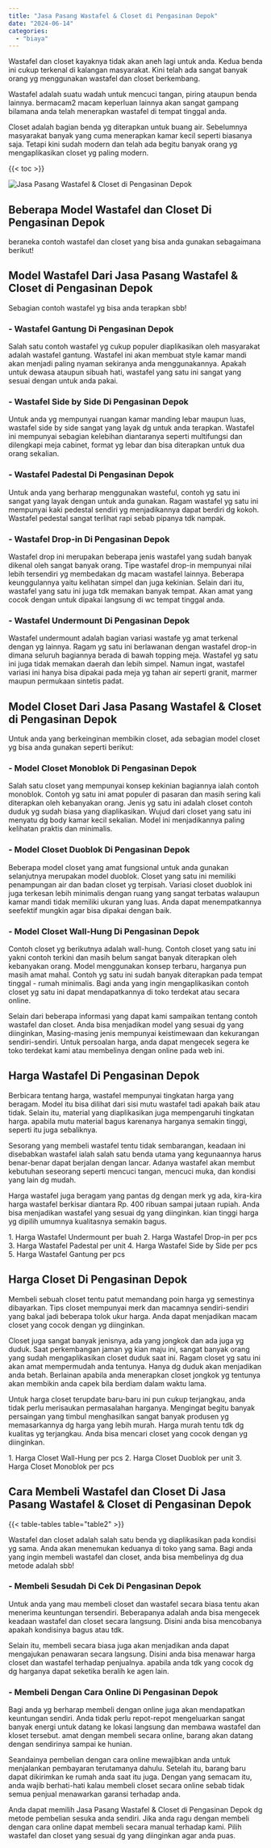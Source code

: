 ```yaml
---
title: "Jasa Pasang Wastafel & Closet di Pengasinan Depok"
date: "2024-06-14"
categories: 
  - "biaya"
---
```


Wastafel dan closet kayaknya tidak akan aneh lagi untuk anda. Kedua benda ini cukup terkenal di kalangan masyarakat. Kini telah ada sangat banyak orang yg menggunakan wastafel dan closet berkembang.

Wastafel adalah suatu wadah untuk mencuci tangan, piring ataupun benda lainnya. bermacam2 macam keperluan lainnya akan sangat gampang bilamana anda telah menerapkan wastafel di tempat tinggal anda.

Closet adalah bagian benda yg diterapkan untuk buang air. Sebelumnya masyarakat banyak yang cuma menerapkan kamar kecil seperti biasanya saja. Tetapi kini sudah modern dan telah ada begitu banyak orang yg mengaplikasikan closet yg paling modern.

{{< toc >}}

![Jasa Pasang Wastafel & Closet di Pengasinan Depok](/images/wastafel-closet-murah20.png)

## Beberapa Model Wastafel dan Closet Di Pengasinan Depok

beraneka contoh wastafel dan closet yang bisa anda gunakan sebagaimana berikut!

## Model Wastafel Dari Jasa Pasang Wastafel & Closet di Pengasinan Depok

Sebagian contoh wastafel yg bisa anda terapkan sbb!

### \- Wastafel Gantung Di Pengasinan Depok

Salah satu contoh wastafel yg cukup populer diaplikasikan oleh masyarakat adalah wastafel gantung. Wastafel ini akan membuat style kamar mandi akan menjadi paling nyaman sekiranya anda menggunakannya. Apakah untuk dewasa ataupun sibuah hati, wastafel yang satu ini sangat yang sesuai dengan untuk anda pakai.

### \- Wastafel Side by Side Di Pengasinan Depok

Untuk anda yg mempunyai ruangan kamar manding lebar maupun luas, wastafel side by side sangat yang layak dg untuk anda terapkan. Wastafel ini mempunyai sebagian kelebihan diantaranya seperti multifungsi dan dilengkapi meja cabinet, format yg lebar dan bisa diterapkan untuk dua orang sekalian.

### \- Wastafel Padestal Di Pengasinan Depok

Untuk anda yang berharap menggunakan wasteful, contoh yg satu ini sangat yang layak dengan untuk anda gunakan. Ragam wastafel yg satu ini mempunyai kaki pedestal sendiri yg menjadikannya dapat berdiri dg kokoh. Wastafel pedestal sangat terlihat rapi sebab pipanya tdk nampak.

### \- Wastafel Drop-in Di Pengasinan Depok

Wastafel drop ini merupakan beberapa jenis wastafel yang sudah banyak dikenal oleh sangat banyak orang. Tipe wastafel drop-in mempunyai nilai lebih tersendiri yg membedakan dg macam wastafel lainnya. Beberapa keunggulannya yaitu kelihatan simpel dan juga kekinian. Selain dari itu, wastafel yang satu ini juga tdk memakan banyak tempat. Akan amat yang cocok dengan untuk dipakai langsung di wc tempat tinggal anda.

### \- Wastafel Undermount Di Pengasinan Depok

Wastafel undermount adalah bagian variasi wastafe yg amat terkenal dengan yg lainnya. Ragam yg satu ini berlawanan dengan wastafel drop-in dimana seluruh bagiannya berada di bawah topping meja. Wastafel yg satu ini juga tidak memakan daerah dan lebih simpel. Namun ingat, wastafel variasi ini hanya bisa dipakai pada meja yg tahan air seperti granit, marmer maupun permukaan sintetis padat.

## Model Closet Dari Jasa Pasang Wastafel & Closet di Pengasinan Depok

Untuk anda yang berkeinginan membikin closet, ada sebagian model closet yg bisa anda gunakan seperti berikut:

### \- Model Closet Monoblok Di Pengasinan Depok

Salah satu closet yang mempunyai konsep kekinian bagiannya ialah contoh monoblok. Contoh yg satu ini amat populer di pasaran dan masih sering kali diterapkan oleh kebanyakan orang. Jenis yg satu ini adalah closet contoh duduk yg sudah biasa yang diaplikasikan. Wujud dari closet yang satu ini menyatu dg body kamar kecil sekalian. Model ini menjadikannya paling kelihatan praktis dan minimalis.

### \- Model Closet Duoblok Di Pengasinan Depok

Beberapa model closet yang amat fungsional untuk anda gunakan selanjutnya merupakan model duoblok. Closet yang satu ini memiliki penampungan air dan badan closet yg terpisah. Variasi closet duoblok ini juga terkesan lebih minimalis dengan ruang yang sangat terbatas walaupun kamar mandi tidak memiliki ukuran yang luas. Anda dapat menempatkannya seefektif mungkin agar bisa dipakai dengan baik.

### \- Model Closet Wall-Hung Di Pengasinan Depok

Contoh closet yg berikutnya adalah wall-hung. Contoh closet yang satu ini yakni contoh terkini dan masih belum sangat banyak diterapkan oleh kebanyakan orang. Model menggunakan konsep terbaru, harganya pun masih amat mahal. Contoh yg satu ini sudah banyak diterapkan pada tempat tinggal - rumah minimalis. Bagi anda yang ingin mengaplikasikan contoh closet yg satu ini dapat mendapatkannya di toko terdekat atau secara online.

Selain dari beberapa informasi yang dapat kami sampaikan tentang contoh wastafel dan closet. Anda bisa menjadikan model yang sesuai dg yang diinginkan, Masing-masing jenis mempunyai keistimewaan dan kekurangan sendiri-sendiri. Untuk persoalan harga, anda dapat mengecek segera ke toko terdekat kami atau membelinya dengan online pada web ini.

## Harga Wastafel Di Pengasinan Depok

Berbicara tentang harga, wastafel mempunyai tingkatan harga yang beragam. Model itu bisa dilihat dari sisi mutu wastafel tadi apakah baik atau tidak. Selain itu, material yang diaplikasikan juga mempengaruhi tingkatan harga. apabila mutu material bagus karenanya harganya semakin tinggi, seperti itu juga sebaliknya.

Sesorang yang membeli wastafel tentu tidak sembarangan, keadaan ini disebabkan wastafel ialah salah satu benda utama yang kegunaannya harus benar-benar dapat berjalan dengan lancar. Adanya wastafel akan membut kebutuhan seseorang seperti mencuci tangan, mencuci muka, dan kondisi yang lain dg mudah.

Harga wastafel juga beragam yang pantas dg dengan merk yg ada, kira-kira harga wastafel berkisar diantara Rp. 400 ribuan sampai jutaan rupiah. Anda bisa menjadikan wastafel yang sesuai dg yang diinginkan. kian tinggi harga yg dipilih umumnya kualitasnya semakin bagus.

1\. Harga Wastafel Undermount per buah 2. Harga Wastafel Drop-in per pcs 3. Harga Wastafel Padestal per unit 4. Harga Wastafel Side by Side per pcs 5. Harga Wastafel Gantung per pcs

## Harga Closet Di Pengasinan Depok

Membeli sebuah closet tentu patut memandang poin harga yg semestinya dibayarkan. Tips closet mempunyai merk dan macamnya sendiri-sendiri yang bakal jadi beberapa tolok ukur harga. Anda dapat menjadikan macam closet yang cocok dengan yg diinginkan.

Closet juga sangat banyak jenisnya, ada yang jongkok dan ada juga yg duduk. Saat perkembangan jaman yg kian maju ini, sangat banyak orang yang sudah mengaplikasikan closet duduk saat ini. Ragam closet yg satu ini akan amat mempermudah anda tentunya. Hanya dg duduk akan menjadikan anda betah. Berlainan apabila anda menerapkan closet jongkok yg tentunya akan membikin anda capek bila berdiam dalam waktu lama.

Untuk harga closet terupdate baru-baru ini pun cukup terjangkau, anda tidak perlu merisaukan permasalahan harganya. Mengingat begitu banyak persaingan yang timbul menghasilkan sangat banyak produsen yg memasarkannya dg harga yang lebih murah. Harga murah tentu tdk dg kualitas yg terjangkau. Anda bisa mencari closet yang cocok dengan yg diinginkan.

1\. Harga Closet Wall-Hung per pcs 2. Harga Closet Duoblok per unit 3. Harga Closet Monoblok per pcs

## Cara Membeli Wastafel dan Closet Di Jasa Pasang Wastafel & Closet di Pengasinan Depok

{{< table-tables table="table2" >}}

Wastafel dan closet adalah salah satu benda yg diaplikasikan pada kondisi yg sama. Anda akan menemukan keduanya di toko yang sama. Bagi anda yang ingin membeli wastafel dan closet, anda bisa membelinya dg dua metode adalah sbb!

### \- Membeli Sesudah Di Cek Di Pengasinan Depok

Untuk anda yang mau membeli closet dan wastafel secara biasa tentu akan menerima keuntungan tersendiri. Beberapanya adalah anda bisa mengecek keadaan wastafel dan closet secara langsung. Disini anda bisa mencobanya apakah kondisinya bagus atau tdk.

Selain itu, membeli secara biasa juga akan menjadikan anda dapat mengajukan penawaran secara langsung. Disini anda bisa menawar harga closet dan wastafel terhadap penjualnya. apabila anda tdk yang cocok dg dg harganya dapat seketika beralih ke agen lain.

### \- Membeli Dengan Cara Online Di Pengasinan Depok

Bagi anda yg berharap membeli dengan online juga akan mendapatkan keuntungan sendiri. Anda tidak perlu repot-repot mengeluarkan sangat banyak energi untuk datang ke lokasi langsung dan membawa wastafel dan kloset tersebut. amat dengan membeli secara online, barang akan datang dengan sendirinya sampai ke hunian.

Seandainya pembelian dengan cara online mewajibkan anda untuk menjalankan pembayaran terutamanya dahulu. Setelah itu, barang baru dapat dikirimkan ke rumah anda saat itu juga. Dengan yang semacam itu, anda wajib berhati-hati kalau membeli closet secara online sebab tidak semua penjual menawarkan garansi terhadap anda.

Anda dapat memilih Jasa Pasang Wastafel & Closet di Pengasinan Depok dg metode pembelian sesuka anda sendiri. Jika anda ragu dengan membeli dengan cara online dapat membeli secara manual terhadap kami. Pilih wastafel dan closet yang sesuai dg yang diinginkan agar anda puas.
